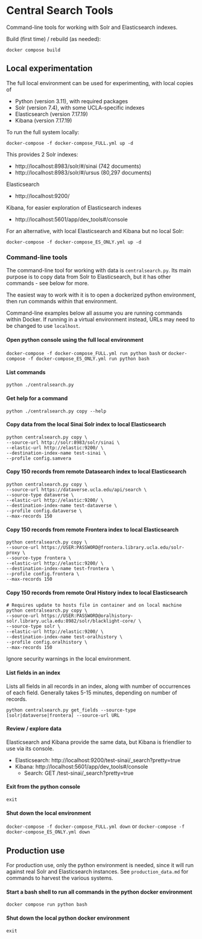 # Central Search Tools

Command-line tools for working with Solr and Elasticsearch indexes.

Build (first time) / rebuild (as needed):

`docker compose build`

## Local experimentation

The full local environment can be used for experimenting, with local copies of
* Python (version 3.11), with required packages
* Solr (version 7.4), with some UCLA-specific indexes
* Elasticsearch (version 7.17.19)
* Kibana (version 7.17.19)

To run the full system locally:

`docker-compose -f docker-compose_FULL.yml up -d`

This provides 2 Solr indexes:
* http://localhost:8983/solr/#/sinai (742 documents)
* http://localhost:8983/solr/#/ursus (80,297 documents)

Elasticsearch
* http://localhost:9200/

Kibana, for easier exploration of Elasticsearch indexes
* http://localhost:5601/app/dev_tools#/console

For an alternative, with local Elasticsearch and Kibana but no local Solr:

`docker-compose -f docker-compose_ES_ONLY.yml up -d`

### Command-line tools

The command-line tool for working with data is `centralsearch.py`.  Its main purpose is to copy data
from Solr to Elasticsearch, but it has other commands - see below for more.

The easiest way to work with it is to open a dockerized python environment,
then run commands within that environment.

Command-line examples below all assume you are running commands within Docker.
If running in a virtual environment instead, URLs may need to be changed to use `localhost`.

#### Open python console using the full local environment

`docker-compose -f docker-compose_FULL.yml run python bash` or `docker-compose -f docker-compose_ES_ONLY.yml run python bash`

#### List commands

`python ./centralsearch.py`

#### Get help for a command

`python ./centralsearch.py copy --help`

#### Copy data from the local Sinai Solr index to local Elasticsearch
```
python centralsearch.py copy \
--source-url http://solr:8983/solr/sinai \
--elastic-url http://elastic:9200/ \
--destination-index-name test-sinai \
--profile config.samvera
```

#### Copy 150 records from remote Datasearch index to local Elasticsearch
```
python centralsearch.py copy \
--source-url https://dataverse.ucla.edu/api/search \
--source-type dataverse \
--elastic-url http://elastic:9200/ \
--destination-index-name test-dataverse \
--profile config.dataverse \
--max-records 150
```

#### Copy 150 records from remote Frontera index to local Elasticsearch
```
python centralsearch.py copy \
--source-url https://USER:PASSWORD@frontera.library.ucla.edu/solr-proxy \
--source-type frontera \
--elastic-url http://elastic:9200/ \
--destination-index-name test-frontera \
--profile config.frontera \
--max-records 150
```

#### Copy 150 records from remote Oral History index to local Elasticsearch
 ```
 # Requires update to hosts file in container and on local machine
python centralsearch.py copy \
--source-url https://USER:PASSWORD@oralhistory-solr.library.ucla.edu:8982/solr/blacklight-core/ \
--source-type solr \
--elastic-url http://elastic:9200/ \
--destination-index-name test-oralhistory \
--profile config.oralhistory \
--max-records 150
```

Ignore security warnings in the local environment.

#### List fields in an index
Lists all fields in all records in an index, along with number of occurrences of each field.
Generally takes 5-15 minutes, depending on number of records.
```
python centralsearch.py get_fields --source-type [solr|dataverse|frontera] --source-url URL
```

#### Review / explore data

Elasticsearch and Kibana provide the same data, but Kibana is friendlier to use via its console.

* Elasticsearch: http://localhost:9200/test-sinai/_search?pretty=true
* Kibana: http://localhost:5601/app/dev_tools#/console
  * Search: GET /test-sinai/_search?pretty=true

#### Exit from the python console

`exit`

#### Shut down the local environment

`docker-compose -f docker-compose_FULL.yml down` or `docker-compose -f docker-compose_ES_ONLY.yml down`

## Production use

For production use, only the python environment is needed, since it will run against real Solr and Elasticsearch instances.
See `production_data.md` for commands to harvest the various systems.

#### Start a bash shell to run all commands in the python docker environment
`docker compose run python bash`

#### Shut down the local python docker environment
`exit`
